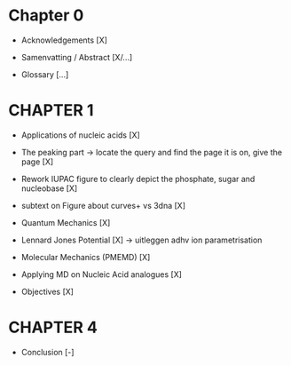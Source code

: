 
# Chapter 0
- Acknowledgements [X]

- Samenvatting / Abstract [X/...]

- Glossary [...]

# CHAPTER 1
- Applications of nucleic acids [X]

- The peaking part -> locate the query and find the page it is on, give the page [X]

- Rework IUPAC figure to clearly depict the phosphate, sugar and nucleobase [X]

- subtext on Figure about curves+ vs 3dna  [X]

- Quantum Mechanics [X]

- Lennard Jones Potential [X]
    -> uitleggen adhv ion parametrisation

- Molecular Mechanics (PMEMD) [X]

- Applying MD on Nucleic Acid analogues [X]

- Objectives [X]

# CHAPTER 4
- Conclusion [-]
